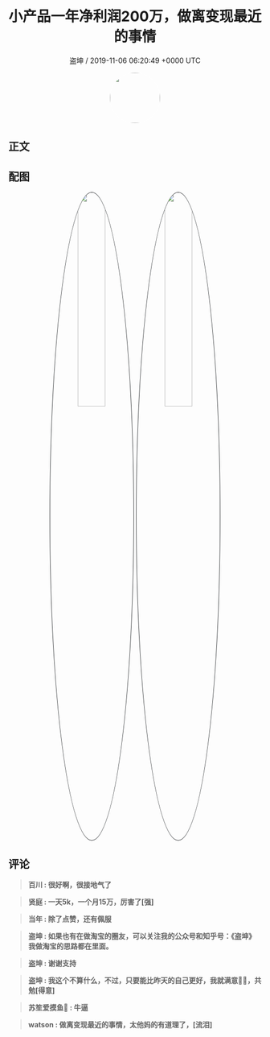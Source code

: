 <h1 align="center">小产品一年净利润200万，做离变现最近的事情</h1>
<p align="center">
    <a>盗坤 / 2019-11-06 06:20:49 &#43;0000 UTC</a>
</p>

<div align="center">
    <img src="https://images.zsxq.com/FqbJOHmIe6DiSiUSwJOs_pXFPlNc?e=1590940799&amp;token=kIxbL07-8jAj8w1n4s9zv64FuZZNEATmlU_Vm6zD:o62jNb--xBs9DwEEh1OchrkhcNs=" width="100" height="100" style="border:1px solid;border-radius:50%; color:#ffffff"/>
</div>

## 正文

<div>

</div>

## 配图
<div class="image" align="center">

<img src="https://images.zsxq.com/FguzqSSOwH_PdZvWbz3g_PmWVTep?e=1590940799&amp;token=kIxbL07-8jAj8w1n4s9zv64FuZZNEATmlU_Vm6zD:JJ0HVsK1LuINml6fJnaU5ypYdGg=" width="33%" height="33%" style="border:1px solid;border-radius:50%; color:#3c3f41"/>

<img src="https://images.zsxq.com/Fq-5lFHbbqVBLF_YAlSdJSMZR9d9?e=1590940799&amp;token=kIxbL07-8jAj8w1n4s9zv64FuZZNEATmlU_Vm6zD:RjQcWowlp8LaBtIWoPaMuNieUQU=" width="33%" height="33%" style="border:1px solid;border-radius:50%; color:#3c3f41"/>

</div>

## 评论

<div align="left">
<div>

<blockquote >
<span> <strong>百川 : 很好啊，很接地气了 </strong></span>
</blockquote>

<blockquote >
<span> <strong>贤庭 : 一天5k，一个月15万，厉害了[强] </strong></span>
</blockquote>

<blockquote >
<span> <strong>当年 : 除了点赞，还有佩服 </strong></span>
</blockquote>

<blockquote >
<span> <strong>盗坤 : 如果也有在做淘宝的圈友，可以关注我的公众号和知乎号：《盗坤》我做淘宝的思路都在里面。 </strong></span>
</blockquote>

<blockquote >
<span> <strong>盗坤 : 谢谢支持 </strong></span>
</blockquote>

<blockquote >
<span> <strong>盗坤 : 我这个不算什么，不过，只要能比昨天的自己更好，我就满意💪💪，共勉[得意] </strong></span>
</blockquote>

<blockquote >
<span> <strong>苏笙爱摸鱼🐶 : 牛逼 </strong></span>
</blockquote>

<blockquote >
<span> <strong>watson : 做离变现最近的事情，太他妈的有道理了，[流泪] </strong></span>
</blockquote>

</div>
</div>